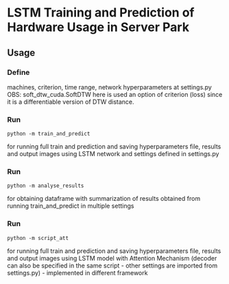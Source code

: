 # LSTM Training and Prediction of Hardware Usage in Server Park

## Usage
### Define 
machines, criterion, time range, network hyperparameters at settings.py
OBS: soft_dtw_cuda.SoftDTW here is used an option of criterion (loss) since it is a differentiable version of DTW distance.

### Run 
```
python -m train_and_predict 
```
for running full train and prediction and saving hyperparameters file, results and output images using LSTM network and settings defined in settings.py

### Run
```
python -m analyse_results
```
for obtaining dataframe with summarization of results obtained from running train_and_predict in multiple settings

### Run 
```
python -m script_att
```
for running full train and prediction and saving hyperparameters file, results and output images using LSTM model with Attention Mechanism (decoder can also be specified in the same script - other settings are imported from settings.py) - implemented in different framework
